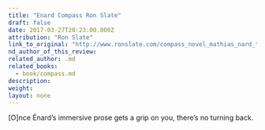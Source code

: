 ```yaml
---
title: "Enard Compass Ron Slate"
draft: false
date: 2017-03-27T20:23:00.000Z
attribution: "Ron Slate"
link_to_original: "http://www.ronslate.com/compass_novel_mathias_nard_tr_charlotte_mandell_new_directions"
nd_author_of_this_review:
related_author: .md
related_books:
  - book/compass.md
description:
weight:
layout: none
---
```

[O]nce Énard’s immersive prose gets a grip on you, there’s no turning back.

